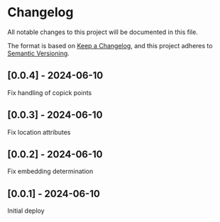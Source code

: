 # Changelog
All notable changes to this project will be documented in this file.

The format is based on [Keep a Changelog](https://keepachangelog.com/en/1.0.0/),
and this project adheres to [Semantic Versioning](https://semver.org/spec/v2.0.0.html).

## [0.0.4] - 2024-06-10
Fix handling of copick points

## [0.0.3] - 2024-06-10
Fix location attributes

## [0.0.2] - 2024-06-10
Fix embedding determination

## [0.0.1] - 2024-06-10
Initial deploy
